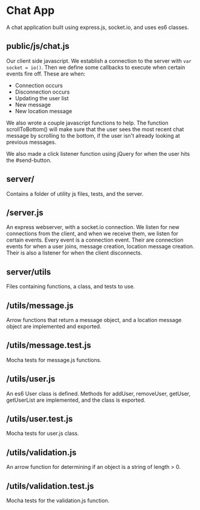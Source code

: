 # Chat App

A chat application built using express.js, socket.io, and uses es6 classes.

## public/js/chat.js
Our client side javascript. We establish a connection to the server with
`var socket = io()`. Then we define some callbacks to execute when certain
events fire off. These are when:

  - Connection occurs
  - Disconnection occurs
  - Updating the user list
  - New message
  - New location message

We also wrote a couple javascript functions to help. The function scrollToBottom()
will make sure that the user sees the most recent chat message by scrolling to the
bottom, if the user isn't already looking at previous messages.

We also made a click listener function using jQuery for when the user hits
the #send-button.

## server/
Contains a folder of utility js files, tests, and the server.

## /server.js
An express webserver, with a socket.io connection. We listen for new connections from
the client, and when we receive them, we listen for certain events. Every event is a
connection event. Their are connection events for when a user joins, message creation,
location message creation. Their is also a listener for when the client disconnects.

## server/utils
Files containing functions, a class, and tests to use.

## /utils/message.js
Arrow functions that return a message object, and a location message object are 
implemented and exported.

## /utils/message.test.js
Mocha tests for message.js functions.

## /utils/user.js
An es6 User class is defined. Methods for addUser, removeUser, getUser, getUserList
are implemented, and the class is exported.

## /utils/user.test.js
Mocha tests for user.js class.

## /utils/validation.js
An arrow function for determining if an object is a string of length > 0.

## /utils/validation.test.js
Mocha tests for the validation.js function.
